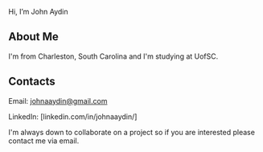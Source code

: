 Hi, I’m John Aydin

## About Me
I'm from Charleston, South Carolina and I'm studying at UofSC.


## Contacts
Email:    johnaaydin@gmail.com

LinkedIn: [linkedin.com/in/johnaaydin/]

I'm always down to collaborate on a project so if you are interested please contact me via email.



<!---
John-A-Aydin/John-A-Aydin is a ✨ special ✨ repository because its `README.md` (this file) appears on your GitHub profile.
You can click the Preview link to take a look at your changes.
--->

